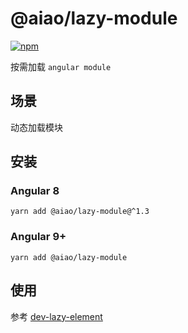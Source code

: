 # @aiao/lazy-module

[![npm][shields-lazy-module]][npm-lazy-module]

按需加载 `angular module`

## 场景

动态加载模块

## 安装

### Angular 8

```console
yarn add @aiao/lazy-module@^1.3
```

### Angular 9+

```console
yarn add @aiao/lazy-module
```

## 使用

参考 [dev-lazy-element](../../apps/dev-lazy-element)

[shields-lazy-module]: https://img.shields.io/npm/v/@aiao/lazy-module?style=flat-square
[npm-lazy-module]: https://www.npmjs.com/@aiao/lazy-module
